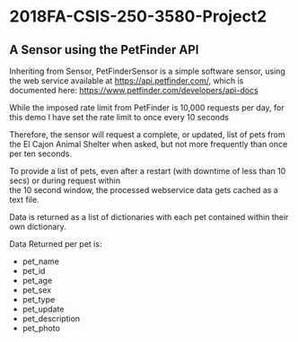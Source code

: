 # 2018FA-CSIS-250-3580-Project2

## A Sensor using the PetFinder API

Inheriting from Sensor, PetFinderSensor is a simple software sensor, using the web service available 
at https://api.petfinder.com/, which is documented here: https://www.petfinder.com/developers/api-docs

While the imposed rate limit from PetFinder is 10,000 requests per day, for this demo 
I have set the rate limit to once every 10 seconds

Therefore, the sensor will request a complete, or updated, list of pets from the El Cajon Animal Shelter 
when asked, but not more frequently than once per ten seconds.

To provide a list of pets, even after a restart (with downtime of less than 10 secs) or during request within  
the 10 second window, the processed webservice data gets cached as a text file.

Data is returned as a list of dictionaries with each pet contained within their own dictionary.

Data Returned per pet is:
* pet_name
* pet_id
* pet_age
* pet_sex
* pet_type
* pet_update
* pet_description
* pet_photo
